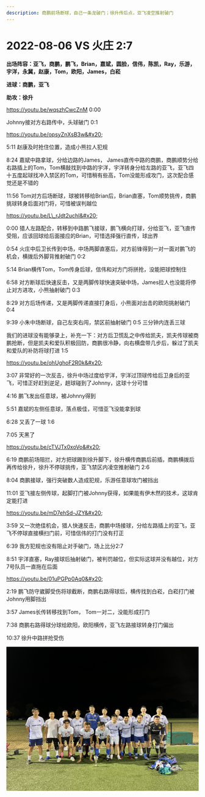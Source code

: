```yaml
---
description: 商鹏前场断球，自己一条龙破门；徐升传后点，亚飞凌空推射破门
---
```


# 2022-08-06 VS 火庄 2:7

**出场阵容：亚飞，商鹏，鹏飞，Brian，嘉斌，圆脸，信伟，陈凯，Ray，乐游，宇洋，永冀，赵康，Tom，欧阳，James，白崧**

**进球：商鹏，亚飞**

**助攻：徐升**

https://youtu.be/wqszhCwcZnM 0:00&#x20;

Johnny接对方右路传中，头球破门 0:1

https://youtu.be/opsyZnXsB3w&#x20;

5:11 赵康及时抢住位置，造成小熊拉人犯规&#x20;

8:24 嘉斌中路拿球，分给边路的James， James直传中路的商鹏，商鹏顺势分给右路插上的Tom，Tom横敲找到中路的宇洋，宇洋转身分给左路的亚飞，亚飞四十五度起球找冲入禁区的Tom，可惜稍有些高，Tom没能形成攻门，这次配合感觉还是不错的&#x20;

11:56 Tom对方后场断球，球被转移给Brian后，Brian直塞，Tom顺势挑传，商鹏挑球转身后面对门将，可惜被误判越位

https://youtu.be/L\_rJdt2uchI&#x20;

0:00 猎人左路配合，转移到中路鹏飞接球，鹏飞横向打球，分给亚飞，亚飞直传受阻，应该回球给后面接应的Brian，可惜选择强行直传，球出界&#x20;

0:54 火庄中后卫长传到中场，中场两脚直塞后，对方前锋得到一对一面对鹏飞的机会，横拨后外脚背推射破门 0:2&#x20;

5:14 Brian横传Tom，Tom传身后球，信伟和对方门将拼抢，没能把球控制住&#x20;

6:58 对方断球后快速反击，又是两脚传球快速突破中场，James拉人也没能将停止对方进攻，小熊抽射破门 0:3&#x20;

8:29 对方后场传递，又是两脚传递直接打身后，小熊面对出击的欧阳挑射破门 0:4&#x20;

9:39 小朱中场断球，自己左突右闯，禁区前抽射破门 0:5 三分钟内连丢三球&#x20;

我们的进球没有能够录上，补充一下：对方后卫慌乱之中传给凯夫，凯夫传球被商鹏抢断，但是凯夫和爱队积极回防，商鹏很冷静，向右横盘带几步后，躲过了凯夫和爱队的补防将球打进 1:5

https://youtu.be/ohUghoF2R0k&#x20;

3:07 非常好的一次反击，徐升中场过度给宇洋，宇洋过顶球传给后卫身后的亚飞，可惜正好赶到逆足，趟球碰到了Johnny，这球十分可惜&#x20;

4:16 鹏飞发出任意球，被Johnny得到&#x20;

5:51 嘉斌的左侧任意球，落点极佳，可惜亚飞没能拿到球&#x20;

6:28 又丢了一球 1:6&#x20;

7:05 天黑了

https://youtu.be/cTVJTx0xoVo&#x20;

6:19 商鹏前场阻拦，对方把球踢到徐升脚下，徐升横传商鹏后前插，商鹏横拨后再传给徐升，徐升不停球挑传，亚飞禁区内凌空推射破门 2:6&#x20;

8:04 商鹏接球，强行突破数人造成犯规，乐游任意球攻门被挡出&#x20;

11:01 亚飞接左侧传球，起脚打门被Johnny获得，如果能有伊木然的技术，这球肯定能打进

https://youtu.be/mD7ehSd-JZY&#x20;

3:59 又一次绝佳机会，猎人快速反击，商鹏中场接球，分给左路插上的亚飞，亚飞不停球直接横扫门前，可惜信伟的打门没有打正&#x20;

6:39 我方犯规也没有阻止对手破门，场上比分2:7&#x20;

8:51 宇洋直塞，Ray接球后抽射破门，被判罚越位，但实际这球并没有越位，对方7号队员一直拖在后面

https://youtu.be/01uPGPp0Aq0&#x20;

2:19 鹏飞防守崴脚受伤将球截断，商鹏右路得球后，横传找到白崧，白崧打门被Johnny用脚挡出&#x20;

3:57 James长传转移找到Tom， Tom一对二，没能形成打门&#x20;

7:38 商鹏右路得球分球给欧阳，欧阳横传，亚飞左路接球转身打门偏出&#x20;

10:37 徐升中路拼抢受伤

![](.gitbook/assets/5B2AA92F-CFB4-4E4F-A769-AE27554A0F19.jpeg)
